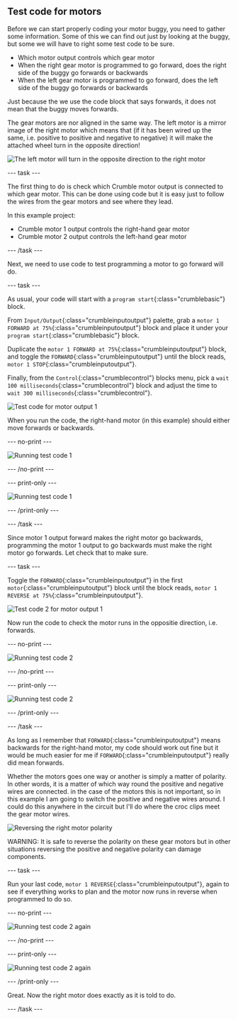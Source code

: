 ## Test code for motors

Before we can start properly coding your motor buggy, you need to gather some information. Some of this we can find out just by looking at the buggy, but some we will have to right some test code to be sure.

+ Which motor output controls which gear motor
+ When the right gear motor is programmed to go forward, does the right side of the buggy go forwards or backwards
+ When the left gear motor is programmed to go forward, does the left side of the buggy go forwards or backwards

Just because the we use the code block that says forwards, it does not mean that the buggy moves forwards.

The gear motors are nor aligned in the same way. The left motor is a mirror image of the right motor which means that (if it has been wired up the same, i.e. positive to positive and negative to negative) it will make the attached wheel turn in the opposite direction!

![The left motor will turn in the opposite direction to the right motor](images/testCode_mirroredMotors.png)

--- task ---

The first thing to do is check which Crumble motor output is connected to which gear motor. This can be done using code but it is easy just to follow the wires from the gear motors and see where they lead.

In this example project:
+ Crumble motor 1 output controls the right-hand gear motor
+ Crumble motor 2 output controls the left-hand gear motor

--- /task ---

Next, we need to use code to test programming a motor to go forward will do.

--- task ---

As usual, your code will start with a `program start`{:class="crumblebasic"} block.

From `Input/Output`{:class="crumbleinputoutput"} palette, grab a `motor 1 FORWARD at 75%`{:class="crumbleinputoutput"} block and place it under your `program start`{:class="crumblebasic"} block.

Duplicate the `motor 1 FORWARD at 75%`{:class="crumbleinputoutput"} block, and toggle the `FORWARD`{:class="crumbleinputoutput"} until the block reads, `motor 1 STOP`{:class="crumbleinputoutput"}.

Finally, from the `Control`{:class="crumblecontrol"} blocks menu, pick a `wait 100 milliseconds`{:class="crumblecontrol"} block and adjust the time to `wait 300 milliseconds`{:class="crumblecontrol"}.

![Test code for motor output 1](images/testCode_testCode1.png)

When you run the code, the right-hand motor (in this example) should either move forwards or backwards.

--- no-print ---

![Running test code 1](images/testCode_runningTestCode1.gif)

--- /no-print ---

--- print-only ---

![Running test code 1](images/testCode_runningTestCode1.png)

--- /print-only ---

--- /task ---

Since motor 1 output forward makes the right motor go backwards, programming the motor 1 output to go backwards must make the right motor go forwards. Let check that to make sure.

--- task ---

Toggle the `FORWARD`{:class="crumbleinputoutput"} in the first `motor`{:class="crumbleinputoutput"} block until the block reads, `motor 1 REVERSE at 75%`{:class="crumbleinputoutput"}.

![Test code 2 for motor output 1](images/testCode_testCode2.png)

Now run the code to check the motor runs in the oppositie direction, i.e. forwards.

--- no-print ---

![Running test code 2](images/testCode_runningTestCode2.gif)

--- /no-print ---

--- print-only ---

![Running test code 2](images/testCode_runningTestCode2.png)

--- /print-only ---

--- /task ---

As long as I remember that `FORWARD`{:class="crumbleinputoutput"} means backwards for the right-hand motor, my code should work out fine but it would be much easier for me if `FORWARD`{:class="crumbleinputoutput"} really did mean forwards.

Whether the motors goes one way or another is simply a matter of polarity. In other words, it is a matter of which way round the positive and negative wires are connected. in the case of the motors this is not important, so in this example I am going to switch the positive and negative wires around. I could do this anywhere in the circuit but I'll do where the croc clips meet the gear motor wires.

![Reversing the right motor polarity](images/testCode_crumbleMotorRReversePolarity.png)

WARNING: It is safe to reverse the polarity on these gear motors but in other situations reversing the positive and negative polarity can damage components.

--- task ---

Run your last code, `motor 1 REVERSE`{:class="crumbleinputoutput"}, again to see if everything works to plan and the motor now runs in reverse when programmed to do so.

--- no-print ---

![Running test code 2 again](images/testCode_runningTestCode1.gif)

--- /no-print ---

--- print-only ---

![Running test code 2 again](images/testCode_runningTestCode1.png)

--- /print-only ---

Great. Now the right motor does exactly as it is told to do.

--- /task ---